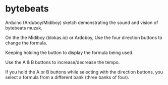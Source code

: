 # bytebeats
Arduino (Arduboy/Midiboy) sketch demonstrating the sound and vision of bytebeats muzak.

On the the Midiboy (blokas.io) or Ardoboy, Use the four direction buttons to change the formula. 

Keeping holding the button to display the formula being used.

Use the A & B buttons to increase/decrease the tempo.

If you hold the A or B buttons while selecting with the direction buttons, you select a formula from a different bank (three banks of four).
